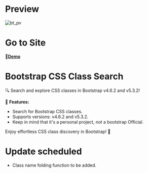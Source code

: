 # Preview
![bt_pv](https://github.com/YoHaiYo/Bootstrap-Search.github.io/assets/124754510/a893b30f-9f4a-4b3d-8550-87e7c516986b)

# Go to Site
**🔗[Demo](https://yohaiyo.github.io/Bootstrap-Search.github.io/)**

# Bootstrap CSS Class Search 
🔍 Search and explore CSS classes in Bootstrap v4.6.2 and v5.3.2!

🚀 **Features:**
- Search for Bootstrap CSS classes.
- Supports versions: v4.6.2 and v5.3.2.
- Keep in mind that it's a personal project, not a bootstrap Official.

Enjoy effortless CSS class discovery in Bootstrap! 🎨

# Update scheduled
- Class name folding function to be added.
